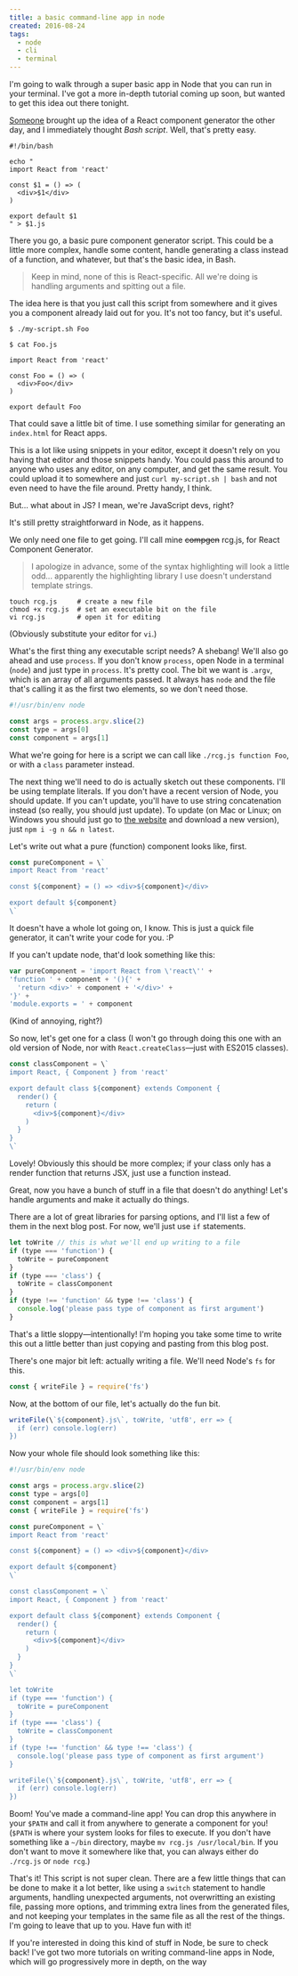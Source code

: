 ```yaml
---
title: a basic command-line app in node
created: 2016-08-24
tags:
  - node
  - cli
  - terminal
---
```


I'm going to walk through a super basic app in Node that you can
run in your terminal. I've got a more in-depth tutorial coming up soon,
but wanted to get this idea out there tonight.

[Someone](http://ryanwalsh.io) brought up the idea of a React component
generator the other day, and I immediately thought _Bash script_. Well, that's
pretty easy.

```shell
#!/bin/bash

echo "
import React from 'react'

const $1 = () => (
  <div>$1</div>
)

export default $1
" > $1.js
```

There you go, a basic pure component generator script. This could be a little
more complex, handle some content, handle generating a class instead of a
function, and whatever, but that's the basic idea, in Bash.

> Keep in mind, none of this is React-specific. All we're doing is handling
> arguments and spitting out a file.

The idea here is that you just call this script from somewhere and it gives you
a component already laid out for you. It's not too fancy, but it's useful.

```shell
$ ./my-script.sh Foo

$ cat Foo.js

import React from 'react'

const Foo = () => (
  <div>Foo</div>
)

export default Foo
```

That could save a little bit of time. I use something similar for generating an
`index.html` for React apps.

This is a lot like using snippets in your editor, except it doesn't rely on you
having that editor and those snippets handy. You could pass this around to anyone
who uses any editor, on any computer, and get the same result. You could upload
it to somewhere and just `curl my-script.sh | bash` and not even need to have the
file around. Pretty handy, I think.

But... what about in JS? I mean, we're JavaScript devs, right?

It's still pretty straightforward in Node, as it happens.

We only need one file to get going. I'll call mine ~~compgen~~ rcg.js, for React
Component Generator.

> I apologize in advance, some of the syntax highlighting will look a little
> odd... apparently the highlighting library I use doesn't understand template
> strings.

```shell
touch rcg.js     # create a new file
chmod +x rcg.js  # set an executable bit on the file
vi rcg.js        # open it for editing
```

(Obviously substitute your editor for `vi`.)

What's the first thing any executable script needs? A shebang! We'll also go
ahead and use `process`. If you don't know `process`, open Node in a terminal
(`node`) and just type in `process`. It's pretty cool. The bit we want is
`.argv`, which is an array of all arguments passed. It always has `node` and the
file that's calling it as the first two elements, so we don't need those.

```javascript
#!/usr/bin/env node

const args = process.argv.slice(2)
const type = args[0]
const component = args[1]
```

What we're going for here is a script we can call like `./rcg.js function Foo`,
or with a `class` parameter instead.

The next thing we'll need to do is actually sketch out these components. I'll be
using template literals. If you don't have a recent version of Node, you should
update. If you can't update, you'll have to use string concatenation instead (so
really, you should just update). To update (on Mac or Linux; on Windows you
should just go to [the website](http://nodejs.org) and download a new version),
just `npm i -g n && n latest`.

Let's write out what a pure (function) component looks like, first.

```javascript
const pureComponent = \`
import React from 'react'

const ${component} = () => <div>${component}</div>

export default ${component}
\`
```

It doesn't have a whole lot going on, I know. This is just a quick file
generator, it can't write your code for you. :P

If you can't update node, that'd look something like this:

```javascript
var pureComponent = 'import React from \'react\'' +
'function ' + component + '(){' +
  'return <div>' + component + '</div>' +
'}' +
'module.exports = ' + component
```

(Kind of annoying, right?)

So now, let's get one for a class (I won't go through doing this one with an old
version of Node, nor with `React.createClass`&mdash;just with ES2015 classes).

```javascript
const classComponent = \`
import React, { Component } from 'react'

export default class ${component} extends Component {
  render() {
    return (
      <div>${component}</div>
    )
  }
}
\`
```

Lovely! Obviously this should be more complex; if your class only has a render
function that returns JSX, just use a function instead.

Great, now you have a bunch of stuff in a file that doesn't do anything! Let's
handle arguments and make it actually do things.

There are a lot of great libraries for parsing options, and I'll list a few of
them in the next blog post. For now, we'll just use `if` statements.

```javascript
let toWrite // this is what we'll end up writing to a file
if (type === 'function') {
  toWrite = pureComponent
}
if (type === 'class') {
  toWrite = classComponent
}
if (type !== 'function' && type !== 'class') {
  console.log('please pass type of component as first argument')
}
```

That's a little sloppy&mdash;intentionally! I'm hoping you take some time to
write this out a little better than just copying and pasting from this blog
post.

There's one major bit left: actually writing a file. We'll need Node's `fs` for
this.

```javascript
const { writeFile } = require('fs')
```

Now, at the bottom of our file, let's actually do the fun bit.

```javascript
writeFile(\`${component}.js\`, toWrite, 'utf8', err => {
  if (err) console.log(err)
})
```

Now your whole file should look something like this:

```javascript
#!/usr/bin/env node

const args = process.argv.slice(2)
const type = args[0]
const component = args[1]
const { writeFile } = require('fs')

const pureComponent = \`
import React from 'react'

const ${component} = () => <div>${component}</div>

export default ${component}
\`

const classComponent = \`
import React, { Component } from 'react'

export default class ${component} extends Component {
  render() {
    return (
      <div>${component}</div>
    )
  }
}
\`

let toWrite
if (type === 'function') {
  toWrite = pureComponent
}
if (type === 'class') {
  toWrite = classComponent
}
if (type !== 'function' && type !== 'class') {
  console.log('please pass type of component as first argument')
}

writeFile(\`${component}.js\`, toWrite, 'utf8', err => {
  if (err) console.log(err)
})
```

Boom! You've made a command-line app! You can drop this anywhere in your `$PATH`
and call it from anywhere to generate a component for you! (`$PATH` is where
your system looks for files to execute. If you don't have something like a
`~/bin` directory, maybe `mv rcg.js /usr/local/bin`. If you don't want to move it
somewhere like that, you can always either do `./rcg.js` or `node rcg`.)

That's it! This script is not super clean. There are a few little things that
can be done to make it a lot better, like using a `switch` statement to handle
arguments, handling unexpected arguments, not overwritting an existing file,
passing more options, and trimming extra lines from the generated files, and not
keeping your templates in the same file as all the rest of the things. I'm going
to leave that up to you. Have fun with it!

If you're interested in doing this kind of stuff in Node, be sure to check back!
I've got two more tutorials on writing command-line apps in Node, which will go
progressively more in depth, on the way
